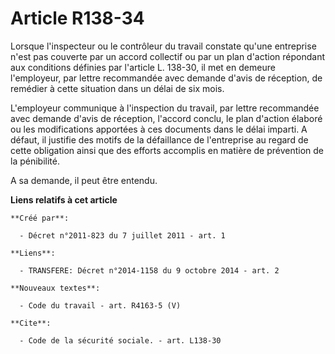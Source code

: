 # Article R138-34

Lorsque l'inspecteur ou le contrôleur du travail constate qu'une entreprise n'est pas couverte par un accord collectif ou par
un plan d'action répondant aux conditions définies par l'article L. 138-30, il met en demeure l'employeur, par lettre
recommandée avec demande d'avis de réception, de remédier à cette situation dans un délai de six mois. 

L'employeur communique à l'inspection du travail, par lettre recommandée avec demande d'avis de réception, l'accord conclu,
le plan d'action élaboré ou les modifications apportées à ces documents dans le délai imparti. A défaut, il justifie des
motifs de la défaillance de l'entreprise au regard de cette obligation ainsi que des efforts accomplis en matière de
prévention de la pénibilité. 

A sa demande, il peut être entendu.

**Liens relatifs à cet article**

	**Créé par**:

	  - Décret n°2011-823 du 7 juillet 2011 - art. 1

	**Liens**:

	  - TRANSFERE: Décret n°2014-1158 du 9 octobre 2014 - art. 2

	**Nouveaux textes**:

	  - Code du travail - art. R4163-5 (V)

	**Cite**:

	  - Code de la sécurité sociale. - art. L138-30
